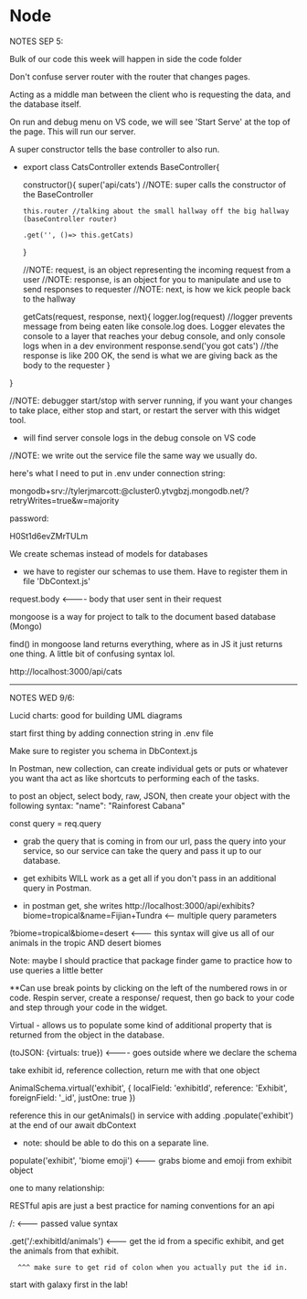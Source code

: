 # Node

NOTES SEP 5:

Bulk of our code this week will happen in side the code folder

Don't confuse server router with the router that changes pages.

Acting as a middle man between the client who is requesting the data, and the database itself.

On run and debug menu on VS code, we will see 'Start Serve' at the top of the page. This will run our server.

A super constructor tells the base controller to also run.

* export class CatsController extends BaseController{

    constructor(){
      super('api/cats') //NOTE: super calls the constructor of the BaseController
      
      this.router //talking about the small hallway off the big hallway (baseController router)

      .get('', ()=> this.getCats)
  }

  //NOTE: request, is an object representing the incoming request from a user
  //NOTE: response, is an object for you to manipulate and use to send responses to requester
  //NOTE: next, is how we kick people back to the hallway

  getCats(request, response, next){
    logger.log(request)   //logger prevents message from being eaten like console.log does. Logger elevates the console to a layer that reaches your debug console, and only console logs when in a dev environment
    response.send('you got cats') //the response is like 200 OK, the send is what we are giving back as the body to the requester
  }

}

//NOTE: debugger start/stop with server running, if you want your changes to take place, either stop and start, or restart the server with this widget tool.

* will find server console logs in the debug console on VS code

//NOTE: we write out the service file the same way we usually do.





here's what I need to put in .env under connection string:

mongodb+srv://tylerjmarcott:<password>@cluster0.ytvgbzj.mongodb.net/?retryWrites=true&w=majority

password:

H0St1d6evZMrTULm




We create schemas instead of models for databases

* we have to register our schemas to use them. Have to register them in file 'DbContext.js'

request.body <---- body that user sent in their request

mongoose is a way for project to talk to the document based database (Mongo)

find() in mongoose land returns everything, where as in JS it just returns one thing. A little bit of confusing syntax lol.


http://localhost:3000/api/cats



--------


NOTES WED 9/6:

Lucid charts: good for building UML diagrams


start first thing by adding connection string in .env file

Make sure to register you schema in DbContext.js

In Postman, new collection, can create individual gets or puts or whatever you want tha act as like shortcuts to performing each of the tasks.

to post an object, select body, raw, JSON, then create your object with the following syntax: "name": "Rainforest Cabana"


const query = req.query



- grab the query that is coming in from  our url, pass the query into your service, so our service can take the query and pass it up to our database.

* get exhibits WILL work as a get all if you don't pass in an additional query in Postman.

* in postman get, she writes http://localhost:3000/api/exhibits?biome=tropical&name=Fijian+Tundra  <-- multiple query parameters

?biome=tropical&biome=desert <--- this syntax will give us all of our animals in the tropic AND desert biomes

  Note: maybe I should practice that package finder game to practice how to use queries a little better


**Can use break points by clicking on the left of the numbered rows in or code. Respin server, create a response/ request, then go back to your code and step through your code in the widget.


Virtual - allows us to populate some kind of additional property that is returned from the object in the database.

(toJSON: {virtuals: true}) <---- goes outside where we declare the schema


take exhibit id, reference collection, return me with that one object

AnimalSchema.virtual('exhibit', {
  localField: 'exhibitId',
  reference: 'Exhibit',
  foreignField: '_id',
  justOne: true
})

reference this in our getAnimals() in service with adding .populate('exhibit') at the end of our await dbContext

- note: should be able to do this on a separate line.

populate('exhibit', 'biome emoji') <--- grabs biome and emoji from exhibit object


one to many relationship: 


RESTful apis are just a best practice for naming conventions for an api

/: <--- passed value syntax

.get('/:exhibitId/animals') <--- get the id from a specific exhibit, and get the animals from that exhibit.

      ^^^ make sure to get rid of colon when you actually put the id in.


<!-- NOTE NOTE: cmd + shift + arrow to highlight the WHOLE long of code -->


start with galaxy first in the lab!


